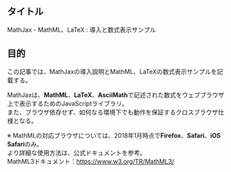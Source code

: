 ## タイトル
MathJax - MathML、LaTeX : 導入と数式表示サンプル

## 目的
この記事では、MathJaxの導入説明とMathML、LaTeXの数式表示サンプルを記載する。

MathJaxは、**MathML**、**LaTeX**、**AsciiMath**で記述された数式をウェブブラウザ上で表示するためのJavaScriptライブラリ。<br>
また、ブラウザ依存せず、如何なる環境下でも動作を保証するクロスブラウザ仕様となる。<br>

※ MathMLの対応ブラウザについては、2018年1月時点で**Firefox**、**Safari**、**iOS Safari**のみ。<br>
より詳細な使用方法は、公式ドキュメントを参考。<br>
MathML3ドキュメント：https://www.w3.org/TR/MathML3/

